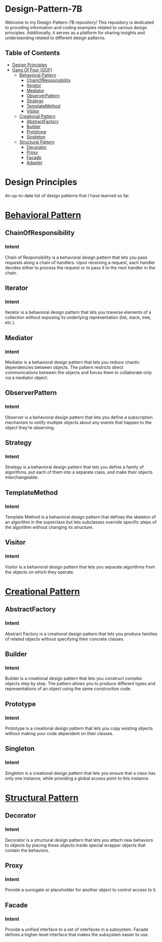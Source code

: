 # Design-Pattern-7B

Welcome to my Design-Pattern-7B repository! This repository is dedicated to providing information and coding examples related to various design principles. Additionally, it serves as a platform for sharing insights and understanding related to different design patterns.

## Table of Contents
- [Design Principles](#design-principles)
- [Gang Of Four (GOF)](https://github.com/determinoX/Design-Pattern-7B/tree/main/Design%20Patterns/src/GOF)
  - [Behavioral Pattern](https://github.com/determinoX/Design-Pattern-7B/tree/main/Design%20Patterns/src/GOF/BehavioralPattern)
    - [ChainOfResponsibility](https://github.com/determinoX/Design-Pattern-7B/tree/main/Design%20Patterns/src/GOF/BehavioralPattern/ChainOfResponsibility)
    - [Iterator](https://github.com/determinoX/Design-Pattern-7B/tree/main/Design%20Patterns/src/GOF/BehavioralPattern/Iterator)
    - [Mediator](https://github.com/determinoX/Design-Pattern-7B/tree/main/Design%20Patterns/src/GOF/BehavioralPattern/Mediator)
    - [ObserverPattern](https://github.com/determinoX/Design-Pattern-7B/tree/main/Design%20Patterns/src/GOF/BehavioralPattern/Observer)
    - [Strategy](https://github.com/determinoX/Design-Pattern-7B/tree/main/Design%20Patterns/src/GOF/BehavioralPattern/Strategy)
    - [TemplateMethod](https://github.com/determinoX/Design-Pattern-7B/tree/main/Design%20Patterns/src/GOF/BehavioralPattern/TemplateMethod)
    - [Visitor](https://github.com/determinoX/Design-Pattern-7B/tree/main/Design%20Patterns/src/GOF/BehavioralPattern/Visitor)
  - [Creational Pattern](https://github.com/determinoX/Design-Pattern-7B/tree/main/Design%20Patterns/src/GOF/CreationalPattern)
    - [AbstractFactory](https://github.com/determinoX/Design-Pattern-7B/tree/main/Design%20Patterns/src/GOF/CreationalPattern/AbstractFactory)
    - [Builder](https://github.com/determinoX/Design-Pattern-7B/tree/main/Design%20Patterns/src/GOF/CreationalPattern/Builder)
    - [Prototype](https://github.com/determinoX/Design-Pattern-7B/tree/main/Design%20Patterns/src/GOF/CreationalPattern/Prototype)
    - [Singleton](https://github.com/determinoX/Design-Pattern-7B/tree/main/Design%20Patterns/src/GOF/CreationalPattern/Singleton)
  - [Structural Pattern](https://github.com/determinoX/Design-Pattern-7B/tree/main/Design%20Patterns/src/GOF/StructuralPattern)
    - [Decorator](https://github.com/determinoX/Design-Pattern-7B/tree/main/Design%20Patterns/src/GOF/StructuralPattern/Decorator)
    - [Proxy](https://github.com/determinoX/Design-Pattern-7B/tree/main/Design%20Patterns/src/GOF/StructuralPattern/Proxy)
    - [Facade](https://github.com/determinoX/Design-Pattern-7B/tree/main/Design%20Patterns/src/GOF/StructuralPattern/Facade)
    - [Adapter](https://github.com/determinoX/Design-Pattern-7B/tree/main/Design%20Patterns/src/GOF/StructuralPattern/Adapter)

# Design Principles
An up-to-date list of design patterns that I have learned so far.
# [Behavioral Pattern](https://github.com/determinoX/Design-Pattern-7B/tree/main/Design%20Patterns/src/GOF/BehavioralPattern)
## ChainOfResponsibility
### Intent
Chain of Responsibility is a behavioral design pattern that lets you pass requests along a chain of handlers. Upon receiving a request, each handler decides either to process the request or to pass it to the next handler in the chain.
## Iterator
### Intent
Iterator is a behavioral design pattern that lets you traverse elements of a collection without exposing its underlying representation (list, stack, tree, etc.).
## Mediator
### Intent
Mediator is a behavioral design pattern that lets you reduce chaotic dependencies between objects. The pattern restricts direct communications between the objects and forces them to collaborate only via a mediator object.
## ObserverPattern
### Intent
Observer is a behavioral design pattern that lets you define a subscription mechanism to notify multiple objects about any events that happen to the object they’re observing.
## Strategy
### Intent
Strategy is a behavioral design pattern that lets you define a family of algorithms, put each of them into a separate class, and make their objects interchangeable.
## TemplateMethod
### Intent
Template Method is a behavioral design pattern that defines the skeleton of an algorithm in the superclass but lets subclasses override specific steps of the algorithm without changing its structure.
## Visitor
### Intent
Visitor is a behavioral design pattern that lets you separate algorithms from the objects on which they operate.

# [Creational Pattern](https://github.com/determinoX/Design-Pattern-7B/tree/main/Design%20Patterns/src/GOF/CreationalPattern)
## AbstractFactory
### Intent
Abstract Factory is a creational design pattern that lets you produce families of related objects without specifying their concrete classes.
## Builder
### Intent
Builder is a creational design pattern that lets you construct complex objects step by step. The pattern allows you to produce different types and representations of an object using the same construction code.
## Prototype
### Intent
Prototype is a creational design pattern that lets you copy existing objects without making your code dependent on their classes.
## Singleton
### Intent
Singleton is a creational design pattern that lets you ensure that a class has only one instance, while providing a global access point to this instance.

# [Structural Pattern](https://github.com/determinoX/Design-Pattern-7B/tree/main/Design%20Patterns/src/GOF/StructuralPattern)
## Decorator
### Intent
Decorator is a structural design pattern that lets you attach new behaviors to objects by placing these objects inside special wrapper objects that contain the behaviors.
## Proxy
### Intent
Provide a surrogate or placeholder for another object to control access to it.
## Facade
### Intent
Provide a unified interface to a set of interfaces in a subsystem. Facade defines a higher-level interface that makes the 
subsystem easier to use.


